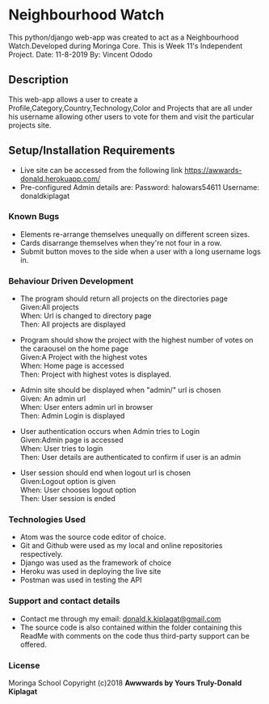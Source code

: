 # Neighbourhood Watch

This python/django web-app was created to act as a Neighbourhood Watch.Developed during Moringa Core. This is Week 11's Independent Project.
Date: 11-8-2019
By: Vincent Ododo

## Description
This web-app allows a user to create a Profile,Category,Country,Technology,Color and Projects that are all under his username allowing other users to vote for them and visit the particular projects site.

## Setup/Installation Requirements
* Live site can be accessed from the following link https://awwards-donald.herokuapp.com/
* Pre-configured Admin details are:
Password: halowars54611
Username: donaldkiplagat

### Known Bugs
* Elements re-arrange themselves unequally on different screen sizes.
* Cards disarrange themselves when they're not four in a row.
* Submit button moves to the side when a user with a long username logs in.

### Behaviour Driven Development
* The program should return all projects on the directories page<br>
Given:All projects<br>
When: Url is changed to directory page<br>
Then: All projects are displayed<br>

* Program should show the project with the highest number of votes on the caraousel on the home page<br>
Given:A Project with the highest votes<br>
When: Home page is accessed <br>
Then: Project with highest votes is displayed.<br>

* Admin site should be displayed when "admin/" url is chosen<br>
Given: An admin url<br>
When: User enters admin url in browser<br>
Then: Admin Login is displayed<br>

* User authentication occurs when Admin tries to Login<br>
Given:Admin page is accessed<br>
When: User tries to login<br>
Then: User details are authenticated to confirm if user is an admin<br>

* User session should end when logout url is chosen<br>
Given:Logout option is given<br>
When: User chooses logout option<br>
Then: User session is ended<br>


### Technologies Used
* Atom was the source code editor of choice.
* Git and Github were used as my local and online repositories respectively.
* Django was used as the framework of choice
* Heroku was used in deploying the live site
* Postman was used in testing the API


### Support and contact details
* Contact me through my email: donald.k.kiplagat@gmail.com
* The source code is also contained within the folder containing this ReadMe with comments on the code thus third-party support can be offered.

### License
Moringa School
Copyright (c)2018 **Awwwards by Yours Truly-Donald Kiplagat**

